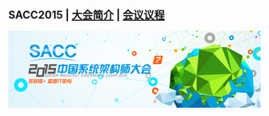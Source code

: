 ## SACC2015 | [大会简介](https://sacc.it168.com/2015/) | [会议议程](https://sacc.it168.com/2015/richeng.html)

![](doc/images/banner.jpeg)
